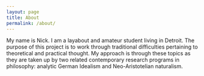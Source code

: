 ```yaml
---
layout: page
title: About
permalink: /about/
---
```


My name is Nick. I am a layabout and amateur student living in Detroit. The purpose of this project is to work through traditional difficulties pertaining to theoretical and practical thought. My approach is through these topics as they are taken up by two related contemporary research programs in philosophy: analytic German Idealism and Neo-Aristotelian naturalism.
